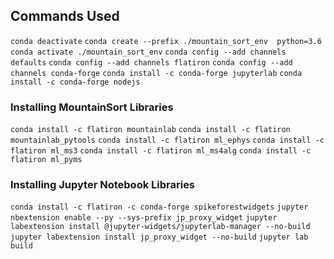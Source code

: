 ## Commands Used

`conda deactivate`
`conda create --prefix ./mountain_sort_env  python=3.6`
`conda activate ./mountain_sort_env`
`conda config --add channels defaults`
`conda config --add channels flatiron`
`conda config --add channels conda-forge`
`conda install -c conda-forge jupyterlab`
`conda install -c conda-forge nodejs`
### Installing MountainSort Libraries
`conda install -c flatiron mountainlab`
`conda install -c flatiron mountainlab_pytools`
`conda install -c flatiron ml_ephys`
`conda install -c flatiron ml_ms3`
`conda install -c flatiron ml_ms4alg`
`conda install -c flatiron ml_pyms`
### Installing Jupyter Notebook Libraries
`conda install -c flatiron -c conda-forge spikeforestwidgets`
`jupyter nbextension enable --py --sys-prefix jp_proxy_widget`
`jupyter labextension install @jupyter-widgets/jupyterlab-manager --no-build`
`jupyter labextension install jp_proxy_widget --no-build`
`jupyter lab build`